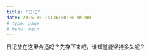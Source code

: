 ```yaml
---
title: "日记"
date: 2025-06-14T16:00:00-05:00
# type: page
# menu: main
---
```

<!-- Articles are paginated with only three posts here for example. You can set the number of entries to show on this page with the "pagination" setting in the config file. -->
日记放在这里合适吗？先存下来吧，谁知道能坚持多久呢？